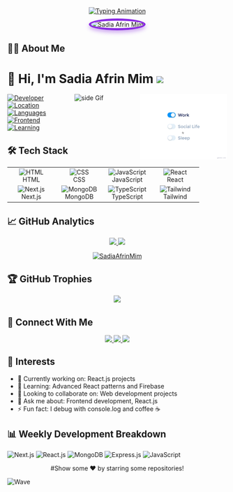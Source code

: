 


<div align="center">
  <!-- Header with gradient effect -->
<a href="https://git.io/typing-svg">
    <img src="https://readme-typing-svg.demolab.com?font=Fira+Code&weight=800&size=22&duration=3000&pause=1000&color=8A4FFF&center=true&vCenter=true&width=600&lines=💻 Frontend+Developer;⚛️ React.js+Enthusiast;🌐 Full+Stack+Web+Developer;🔥 Passionate+about+Learning+and+Growing;🎨 CSS+Student" alt="Typing Animation">
</a>



  

  <!-- Profile picture overlapping the header using negative margin -->
  <img src="https://github.com/SadiaAfrinMim/SadiaAfrinMim/blob/main/Neutral%20Simple%20Minimalist%20Real%20Estate%20Facebook%20Cover.mp4" 
       alt="Sadia Afrin Mim" 
       style="margin-top: -100px; border-radius: 50%; border: 5px solid #8A2BE2; box-shadow: 0 5px 10px rgba(138,43,226,0.4);">
</div>





</div>




## 👩‍💻 About Me

# 👋 Hi, I'm Sadia Afrin Mim  ![](https://komarev.com/ghpvc/?username=SadiaAfrinMim&label=Profile%20Visits&color=blue&style=for-the-badge)
<img src="https://github.com/SadiaAfrinMim/SadiaAfrinMim/blob/main/life_balance.gif" alt="side Image" align="right" width="200" height="auto" />
<a href="https://ko-fi.com/sciencepal"> <img src="https://media3.giphy.com/media/ZEB6yFbLnhyQf7g3hn/giphy.gif" alt="side Gif" align="right" width="150" height="auto"/> </a>


[![Developer](https://img.shields.io/badge/Developer-Female-%23E91E63?style=for-the-badge&logo=github)](https://github.com/SadiaAfrinMim)  
[![Location](https://img.shields.io/badge/Location-Bangladesh-%234CAF50?style=for-the-badge)](https://en.wikipedia.org/wiki/Bangladesh)  
[![Languages](https://img.shields.io/badge/Languages-JavaScript-%23F7DF1E?style=for-the-badge)](https://developer.mozilla.org/en-US/docs/Web/JavaScript)  
[![Frontend](https://img.shields.io/badge/Role-Frontend%20Developer-%2361DAFB?style=for-the-badge&logo=react)](https://reactjs.org)  
[![Learning](https://img.shields.io/badge/Currently%20Learning-Next.js%20%26%20TypeScript-%2333B5E5?style=for-the-badge)](https://nextjs.org)



## 🛠️ Tech Stack
<div align="center">
<table>
<tr>
  <td align="center" width="96">
    <img src="https://skillicons.dev/icons?i=html" width="48" height="48" alt="HTML" />
    <br>HTML
  </td>
  <td align="center" width="96">
    <img src="https://skillicons.dev/icons?i=css" width="48" height="48" alt="CSS" />
    <br>CSS
  </td>
  <td align="center" width="96">
    <img src="https://skillicons.dev/icons?i=js" width="48" height="48" alt="JavaScript" />
    <br>JavaScript
  </td>
  <td align="center" width="96">
    <img src="https://skillicons.dev/icons?i=react" width="48" height="48" alt="React" />
    <br>React
  </td>
</tr>
<tr>
  <td align="center" width="96">
    <img src="https://skillicons.dev/icons?i=nextjs" width="48" height="48" alt="Next.js" />
    <br>Next.js
  </td>
  <td align="center" width="96">
    <img src="https://skillicons.dev/icons?i=mongodb" width="48" height="48" alt="MongoDB" />
    <br>MongoDB
  </td>
  <td align="center" width="96">
    <img src="https://skillicons.dev/icons?i=typescript" width="48" height="48" alt="TypeScript" />
    <br>TypeScript
  </td>
  <td align="center" width="96">
    <img src="https://skillicons.dev/icons?i=tailwind" width="48" height="48" alt="Tailwind" />
    <br>Tailwind
  </td>
</tr>
</table>
</div>

## 📈 GitHub Analytics
<p align="center">
  <a href="https://github.com/SadiaAfrinMim">
    <img height="180em" src="https://github-readme-stats.vercel.app/api?username=SadiaAfrinMim&show_icons=true&theme=radical"/>
    <img height="180em" src="https://github-readme-stats.vercel.app/api/top-langs/?username=SadiaAfrinMim&layout=compact&theme=radical"/>
  </a>
</p>

<p align="center">
  <a href="https://github.com/SadiaAfrinMim">
    <img src="https://github-readme-streak-stats.herokuapp.com/?user=SadiaAfrinMim&theme=radical" alt="SadiaAfrinMim"/>
  </a>
</p>


## 🏆 GitHub Trophies
<p align="center">
  <img src="https://github-profile-trophy.vercel.app/?username=SadiaAfrinMim&theme=radical&row=1&column=6" />
</p>

## 🤝 Connect With Me
<p align="center">
  <a href="https://www.linkedin.com/in/sadia-afrin-mim-5198121b0/">
    <img src="https://img.shields.io/badge/LinkedIn-0077B5?style=for-the-badge&logo=linkedin&logoColor=white" />
  </a>
  <a href="mailto:sadiaafrinmim660@gmail.com">
    <img src="https://img.shields.io/badge/Gmail-D14836?style=for-the-badge&logo=gmail&logoColor=white" />
  </a>
   <a href="https://sadia-afrin-mim.netlify.app/" target="_blank">
    <img src="https://img.shields.io/badge/Portfolio-%238A2BE2?style=for-the-badge&logo=react&logoColor=white" />
</a>


</p>

## 📌 Interests
- 🔭 Currently working on: React.js projects
- 🌱 Learning: Advanced React patterns and Firebase
- 👯 Looking to collaborate on: Web development projects
- 💬 Ask me about: Frontend development, React.js
- ⚡ Fun fact: I debug with console.log and coffee ☕

## 📊 Weekly Development Breakdown
![Next.js](https://img.shields.io/badge/Next.js-75%25-000000?style=for-the-badge&logo=next.js)
![React.js](https://img.shields.io/badge/React.js-65%25-61DAFB?style=for-the-badge&logo=react&logoColor=black)
![MongoDB](https://img.shields.io/badge/MongoDB-50%25-47A248?style=for-the-badge&logo=mongodb&logoColor=white)
![Express.js](https://img.shields.io/badge/Express.js-40%25-808080?style=for-the-badge&logo=express&logoColor=white)
![JavaScript](https://img.shields.io/badge/JavaScript-35%25-F7DF1E?style=for-the-badge&logo=javascript&logoColor=black)



  
<div align="center">
   <!-- Typing animation -->
 
 


 #Show some ❤️ by starring some repositories!
 </div>

![Wave](https://capsule-render.vercel.app/api?type=waving&color=gradient&height=100&section=footer)
</div>
